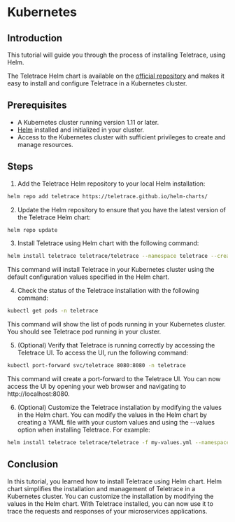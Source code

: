 # Kubernetes

## Introduction

This tutorial will guide you through the process of installing Teletrace, using Helm.

The Teletrace Helm chart is available on the [official repository](https://github.com/teletrace/helm-charts) and makes it easy to install and configure Teletrace in a Kubernetes cluster.

## Prerequisites

- A Kubernetes cluster running version 1.11 or later.
- [Helm](https://helm.sh/) installed and initialized in your cluster.
- Access to the Kubernetes cluster with sufficient privileges to create and manage resources.

<!-- prettier-ignore-start -->
## Steps

1. Add the Teletrace Helm repository to your local Helm installation:
```sh
helm repo add teletrace https://teletrace.github.io/helm-charts/
```

2. Update the Helm repository to ensure that you have the latest version of the Teletrace Helm chart:
```sh
helm repo update
```

3. Install Teletrace using Helm chart with the following command:
```sh
helm install teletrace teletrace/teletrace --namespace teletrace --create-namespace
```
This command will install Teletrace in your Kubernetes cluster using the default configuration values specified in the Helm chart.

4. Check the status of the Teletrace installation with the following command:
```sh
kubectl get pods -n teletrace
```
This command will show the list of pods running in your Kubernetes cluster. You should see Teletrace pod running in your cluster.

5. (Optional) Verify that Teletrace is running correctly by accessing the Teletrace UI. To access the UI, run the following command:
```sh
kubectl port-forward svc/teletrace 8080:8080 -n teletrace
```
This command will create a port-forward to the Teletrace UI. You can now access the UI by opening your web browser and navigating to http://localhost:8080.

6. (Optional) Customize the Teletrace installation by modifying the values in the Helm chart. You can modify the values in the Helm chart by creating a YAML file with your custom values and using the --values option when installing Teletrace. For example:
```sh
helm install teletrace teletrace/teletrace -f my-values.yml --namespace teletrace --create-namespace
```
<!-- prettier-ignore-end -->

## Conclusion

In this tutorial, you learned how to install Teletrace using Helm chart. Helm chart simplifies the installation and management of Teletrace in a Kubernetes cluster. You can customize the installation by modifying the values in the Helm chart. With Teletrace installed, you can now use it to trace the requests and responses of your microservices applications.
